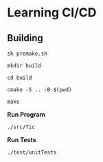 <h1>Learning CI/CD</h1>

<h2>Building</h2>

```
sh premake.sh

mkdir build

cd build

cmake -S .. -B $(pwd)

make
```

<b>Run Program</b>
```
./src/Tic
```

<b>Run Tests</b>
```
./test/unitTests
```

